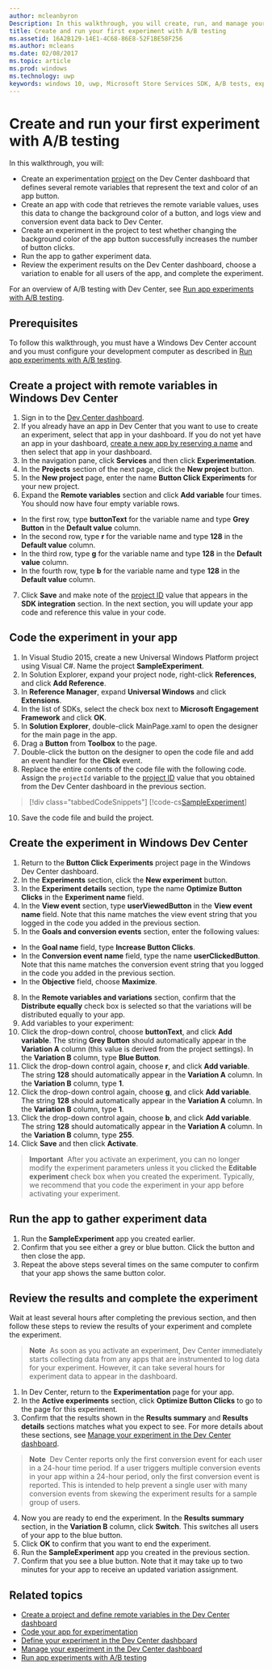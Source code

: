 ```yaml
---
author: mcleanbyron
Description: In this walkthrough, you will create, run, and manage your first experiment with A/B testing.
title: Create and run your first experiment with A/B testing
ms.assetid: 16A2B129-14E1-4C68-86E8-52F1BE58F256
ms.author: mcleans
ms.date: 02/08/2017
ms.topic: article
ms.prod: windows
ms.technology: uwp
keywords: windows 10, uwp, Microsoft Store Services SDK, A/B tests, experiments
---
```


# Create and run your first experiment with A/B testing

In this walkthrough, you will:
* Create an experimentation [project](run-app-experiments-with-a-b-testing.md#terms) on the Dev Center dashboard that defines several remote variables that represent the text and color of an app button.
* Create an app with code that retrieves the remote variable values, uses this data to change the background color of a button, and logs view and conversion event data back to Dev Center.
* Create an experiment in the project to test whether changing the background color of the app button successfully increases the number of button clicks.
* Run the app to gather experiment data.
* Review the experiment results on the Dev Center dashboard, choose a variation to enable for all users of the app, and complete the experiment.

For an overview of A/B testing with Dev Center, see [Run app experiments with A/B testing](run-app-experiments-with-a-b-testing.md).

## Prerequisites

To follow this walkthrough, you must have a Windows Dev Center account and you must configure your development computer as described in [Run app experiments with A/B testing](run-app-experiments-with-a-b-testing.md).

## Create a project with remote variables in Windows Dev Center

1. Sign in to the [Dev Center dashboard](https://dev.windows.com/overview).
2. If you already have an app in Dev Center that you want to use to create an experiment, select that app in your dashboard. If you do not yet have an app in your dashboard, [create a new app by reserving a name](../publish/create-your-app-by-reserving-a-name.md) and then select that app in your dashboard.
3. In the navigation pane, click **Services** and then click **Experimentation**.
4. In the **Projects** section of the next page, click the **New project** button.
5. In the **New project** page, enter the name **Button Click Experiments** for your new project.
6. Expand the **Remote variables** section and click **Add variable** four times. You should now have four empty variable rows.
  * In the first row, type **buttonText** for the variable name and type **Grey Button** in the **Default value** column.
  * In the second row, type **r** for the variable name and type **128** in the **Default value** column.
  * In the third row, type **g** for the variable name and type **128** in the **Default value** column.
  * In the fourth row, type **b** for the variable name and type **128** in the **Default value** column.
7. Click **Save** and make note of the [project ID](run-app-experiments-with-a-b-testing.md#terms) value that appears in the **SDK integration** section. In the next section, you will update your app code and reference this value in your code.

## Code the experiment in your app

1. In Visual Studio 2015, create a new Universal Windows Platform project using Visual C#. Name the project **SampleExperiment**.
2. In Solution Explorer, expand your project node, right-click **References**, and click **Add Reference**.
3. In **Reference Manager**, expand **Universal Windows** and click **Extensions**.
4. In the list of SDKs, select the check box next to **Microsoft Engagement Framework** and click **OK**.
5. In **Solution Explorer**, double-click MainPage.xaml to open the designer for the main page in the app.
6. Drag a **Button** from **Toolbox** to the page.
7. Double-click the button on the designer to open the code file and add an event handler for the **Click** event.  
8. Replace the entire contents of the code file with the following code. Assign the ```projectId``` variable to the [project ID](run-app-experiments-with-a-b-testing.md#terms) value that you obtained from the Dev Center dashboard in the previous section.

  > [!div class="tabbedCodeSnippets"]
  [!code-cs[SampleExperiment](./code/StoreSDKSamples/cs/ExperimentPage.xaml.cs#SampleExperiment)]

10. Save the code file and build the project.

## Create the experiment in Windows Dev Center

1. Return to the **Button Click Experiments** project page in the Windows Dev Center dashboard.
2. In the **Experiments** section, click the **New experiment** button.
5. In the **Experiment details** section, type the name **Optimize Button Clicks** in the **Experiment name** field.
6. In the **View event** section, type **userViewedButton** in the **View event name** field. Note that this name matches the view event string that you logged in the code you added in the previous section.
7. In the **Goals and conversion events** section, enter the following values:
  * In the **Goal name** field, type **Increase Button Clicks**.
  * In the **Conversion event name** field, type the name **userClickedButton**. Note that this name matches the conversion event string that you logged in the code you added in the previous section.
  * In the **Objective** field, choose **Maximize**.
8. In the **Remote variables and variations** section, confirm that the **Distribute equally** check box is selected so that the variations will be distributed equally to your app.
9. Add variables to your experiment:
  9. Click the drop-down control, choose **buttonText**, and click **Add variable**. The string **Grey Button** should automatically appear in the **Variation A** column (this value is derived from the project settings). In the **Variation B** column, type **Blue Button**.
  9. Click the drop-down control again, choose **r**, and click **Add variable**. The string **128** should automatically appear in the **Variation A** column. In the **Variation B** column, type **1**.
  9. Click the drop-down control again, choose **g**, and click **Add variable**. The string **128** should automatically appear in the **Variation A** column. In the **Variation B** column, type **1**.  
  9. Click the drop-down control again, choose **b**, and click **Add variable**. The string **128** should automatically appear in the **Variation A** column. In the **Variation B** column, type **255**.  
10. Click **Save** and then click **Activate**.

> **Important**&nbsp;&nbsp;After you activate an experiment, you can no longer modify the experiment parameters unless it you clicked the **Editable experiment** check box when you created the experiment. Typically, we recommend that you code the experiment in your app before activating your experiment.

## Run the app to gather experiment data

1. Run the **SampleExperiment** app you created earlier.
2. Confirm that you see either a grey or blue button. Click the button and then close the app.
3. Repeat the above steps several times on the same computer to confirm that your app shows the same button color.

## Review the results and complete the experiment

Wait at least several hours after completing the previous section, and then follow these steps to review the results of your experiment and complete the experiment.

> **Note**&nbsp;&nbsp;As soon as you activate an experiment, Dev Center immediately starts collecting data from any apps that are instrumented to log data for your experiment. However, it can take several hours for experiment data to appear in the dashboard.

1. In Dev Center, return to the **Experimentation** page for your app.
2. In the **Active experiments** section, click **Optimize Button Clicks** to go to the page for this experiment.
3. Confirm that the results shown in the **Results summary** and **Results details** sections matches what you expect to see. For more details about these sections, see [Manage your experiment in the Dev Center dashboard](manage-your-experiment.md#review-the-results-of-your-experiment).

  >**Note**&nbsp;&nbsp;Dev Center reports only the first conversion event for each user in a 24-hour time period. If a user triggers multiple conversion events in your app within a 24-hour period, only the first conversion event is reported. This is intended to help prevent a single user with many conversion events from skewing the experiment results for a sample group of users.
4. Now you are ready to end the experiment. In the **Results summary** section, in the **Variation B** column, click **Switch**. This switches all users of your app to the blue button.
5. Click **OK** to confirm that you want to end the experiment.
6. Run the **SampleExperiment** app you created in the previous section.
7. Confirm that you see a blue button. Note that it may take up to two minutes for your app to receive an updated variation assignment.

## Related topics

* [Create a project and define remote variables in the Dev Center dashboard](create-a-project-and-define-remote-variables-in-the-dev-center-dashboard.md)
* [Code your app for experimentation](code-your-experiment-in-your-app.md)
* [Define your experiment in the Dev Center dashboard](define-your-experiment-in-the-dev-center-dashboard.md)
* [Manage your experiment in the Dev Center dashboard](manage-your-experiment.md)
* [Run app experiments with A/B testing](run-app-experiments-with-a-b-testing.md)
